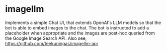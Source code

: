 # imagellm

Implements a simple Chat UI, that extends OpenAI's LLM models so that the bot is able to embed images to the chat. The bot is instructed to add a placeholder when appropriate and the images are post-hoc queried from the Google Image Search API. Also see, https://github.com/teekuningas/imagellm-api
